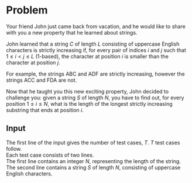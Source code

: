 # Problem

Your friend John just came back from vacation, and he would like to share with you a new property that he learned about strings.

John learned that a string $C$ of length $L$ consisting of uppercase English characters is strictly increasing if, for every pair of indices $i$ and $j$ such that $1≤i<j≤L$ (1-based), the character at position $i$ is smaller than the character at position $j$.

For example, the strings ABC and ADF are strictly increasing, however the strings ACC and FDA are not.

Now that he taught you this new exciting property, John decided to challenge you: given a string $S$ of length $N$, you have to find out, for every position $1≤i≤N$, what is the length of the longest strictly increasing substring that ends at position $i$.

## Input

The first line of the input gives the number of test cases, $T$. $T$ test cases follow.  
Each test case consists of two lines.  
The first line contains an integer $N$, representing the length of the string.  
The second line contains a string $S$ of length $N$, consisting of uppercase English characters.
